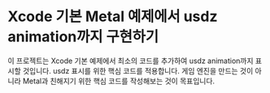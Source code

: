 # Xcode 기본 Metal 예제에서 usdz animation까지 구현하기
이 프로젝트는 Xcode 기본 예제에서 최소의 코드를 추가하여 usdz animation까지 표시할 것입니다.
usdz 표시를 위한 핵심 코드를 적용합니다.
게임 엔진을 만드는 것이 아니라 Metal과 친해지기 위한 핵심 코드를 작성해보는 것이 목표입니다.
